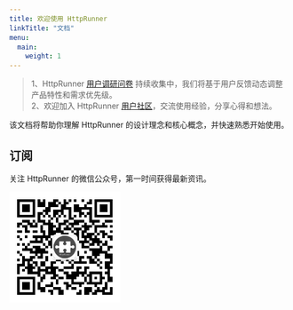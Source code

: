 ```yaml
---
title: 欢迎使用 HttpRunner
linkTitle: "文档"
menu:
  main:
    weight: 1
---
```


> 1、HttpRunner [用户调研问卷][survey] 持续收集中，我们将基于用户反馈动态调整产品特性和需求优先级。<br/>
> 2、欢迎加入 HttpRunner [用户社区][discussions]，交流使用经验，分享心得和想法。

该文档将帮助你理解 HttpRunner 的设计理念和核心概念，并快速熟悉开始使用。

## 订阅

关注 HttpRunner 的微信公众号，第一时间获得最新资讯。

<img src="/image/qrcode.jpg" alt="HttpRunner" width="200">

[survey]: https://wj.qq.com/s2/9699514/0d19/
[discussions]: https://github.com/httprunner/httprunner/discussions
